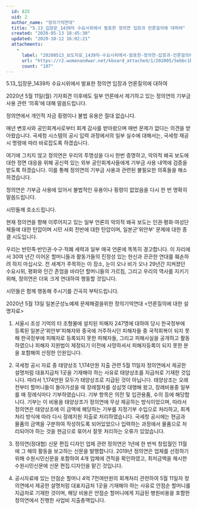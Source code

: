 ```yaml
---
  id: 825
  uid: 2
  author_name: "정의기억연대"
  title: "5.13_입장문_1439차 수요시위에서 발표한 정의연 입장과 언론질의에 대하여"
  created: "2020-05-13 18:45:30"
  updated: "2020-10-12 16:02:21"
  attachments: 
    - 
      label: "20200513_보도자료_1439차-수요시위에서-발표한-정의연-입장과-언론질의에-대한-설명자료.hwp"
      url: "https://r2.womenandwar.net/kboard_attached/1/202005/5ebbc1ba5081f9604225.hwp"
      count: "107"
---
```

5.13_입장문_1439차 수요시위에서 발표한 정의연 입장과 언론질의에 대하여

2020년 5월 11일(월) 기자회견 이후에도 일부 언론에서 제기하고 있는 정의연의 기부금 사용 관련 ‘의혹’에 대해 말씀드립니다.

정의연에서 개인적 자금 횡령이나 불법 유용은 절대 없습니다.

매년 변호사와 공인회계사로부터 회계 감사를 받아왔으며 매번 문제가 없다는 의견을 받아왔습니다.
국세청 시스템의 공시 입력 과정에서의 일부 실수에 대해서는, 국세청 재공시 명령에 따라 바로잡도록 하겠습니다.

여기에 그치지 않고 정의연은 우리의 투명성을 다시 한번 증명하고, 악의적 왜곡 보도에 대한 정면 대응을 위해 공신력 있는 외부 공인회계사들에게 기부금 사용 내역에 검증을 받도록 하겠습니다. 이를 통해 정의연의 기부금 사용과 관련된 불필요한 의혹들을 해소하겠습니다.

정의연은 기부금 사용에 있어서 불법적인 유용이나 횡령이 없었음을 다시 한 번 명확히 말씀드립니다.

시민들께 호소드립니다.

현재 정의연을 향해 이루어지고 있는 일부 언론의 악의적 왜곡 보도는 인권·평화·여성단체들에 대한 탄압이며 시민 사회 전반에 대한 탄압이며, 일본군'위안부' 문제에 대한 종결 시도입니다.

우리는 반민족·반인권·수구·적폐 세력과 일부 매국 언론에 똑똑히 경고합니다.
이 자리에서 30여 년간 이어온 할머니들과 활동가들의 진정성 있는 헌신과 끈끈한 연대를 훼손하려 하지 마십시오. 전 세계가 주목하는 이 장소, 눈이 오나 비가 오나 29년간 지켜졌던 수요시위, 평화와 인간 존엄을 바라던 할머니들의 가르침, 그리고 우리의 역사를 지키기 위해, 정의연은 더욱 크게 연대하여 행동할 것입니다.

시민들은 함께 행동해 주시기를 간곡히 부탁드립니다.


2020년 5월 13일
일본군성노예제 문제해결을위한 정의기억연대
<언론질의에 대한 설명자료>

1. 서울시 조성 기억의 터 조형물에 설치된 피해자 247명에 대하여 
당시 한국정부에 등록된 일본군‘위안부’피해자와 중국에 거주하시던 피해자들 중 국적회복이 되지 못해 한국정부에 피해자로 등록되지 못한 피해자들, 그리고 피해사실을 공개하고 활동하였으나 피해자 지원법이 제정되기 이전에 사망하셔서 피해자등록이 되지 못한 분을 포함해여 산정한 인원입니다. 

2. 국세청 공시 자료 중 태양상조 1,174만원 지출 관련
5월 11일자 정의연에서 제공한 설명처럼 대표지급처 1곳을 기재해야 하는 사유로 태양상조를 지급처로 기재한 것입니다. 따라서 1,174만원 모두가 태양상조로 지급된 것이 아닙니다. 
태양상조는 오래전부터 할머니들이 돌아가셨을 때 장례절차를 성심껏 대행해 왔고, 장례비용중 일부를 매 장례식마다 기부하였습니다. 기부 항목은 의전 및 입관용품, 수의 등에 해당합니다. 
기부는 이 비용을 태양상조가 정의연에 무상 제공하는 방식이었으며, 따라서 정의연은 태양상조에 이 금액에 해당하는 기부를 지정기부 수입으로 처리하고, 회계처리 방식에 따라 다시 장례지원 지출로 처리하였습니다. 
국세청 공시에는 현금과 물품의 금액을 구분하여 작성하도록 되어있었으나 입력하는 과정에서 물품으로 처리되어야 하는 것을 현금으로 묶어서 잘못 처리하는 오류가 있었습니다. 

3. 정의연(정대협) 신문 편집 디자인 업체 관련 
정의연은 1년에 한 번씩 창립월인 11월에 그 해의 활동을 보고하는 신문을 발행합니다. 2019년 정의연은 업체를 선정하기 위해 수원시민신문을 포함하여 4개 업체에 견적을 확인하였고, 최저금액을 제시한 수원시민신문에 신문 편집.디자인을 맡긴 것입니다. 

4. 공시자료에 있는 안점순 할머니 4억 7천여만원의 회계처리 관련하여 
5월 11일자 정의연에서 제공한 설명처럼 대표지급처 1곳을 기재해야 하는 사유로 안점순 할머니를 지급처로 기재한 것이며, 해당 비용은 안점순 할머니에게 지급된 병원비용을 포함한 정의연에서 진행한 사업비 지출총액입니다.